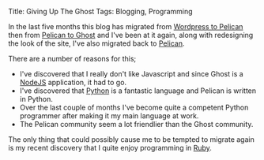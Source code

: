 Title: Giving Up The Ghost
Tags: Blogging, Programming

In the last five months this blog has migrated from [Wordpress to Pelican]({filename}/articles/goodbye_wordpress_hello_pelican.md) then from [Pelican to Ghost]({filename}/articles/came_back_haunted.md) and I've been at it again, along with redesigning the look of the site, I've also migrated back to [Pelican](http://www.getpelican.com).

There are a number of reasons for this;

* I've discovered that I really don't like Javascript and since Ghost is a [NodeJS](http://www.nodejs.org) application, it had to go.
* I've discovered that [Python](http://www.python.org) is a fantastic language and Pelican is written in Python.
* Over the last couple of months I've become quite a competent Python programmer after making it my main language at work.
* The Pelican community seem a lot friendlier than the Ghost community.

The only thing that could possibly cause me to be tempted to migrate again is my recent discovery that I quite enjoy programming in [Ruby](https://www.ruby-lang.org).
